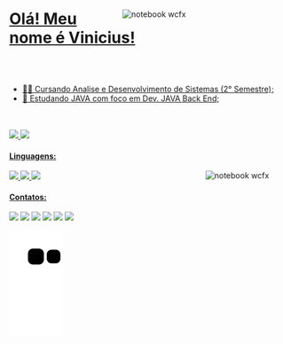 <a href="https://github.com/TheeCronos">

<img src="https://raw.githubusercontent.com/MicaelliMedeiros/micaellimedeiros/master/image/computer-illustration.png" min-width="300px" max-width="300px" width="300px" align="right" alt="notebook wcfx">

# Olá! Meu nome é Vinicius!

<br>
<br>

- 👨‍🎓 Cursando Analise e Desenvolvimento de Sistemas (2° Semestre);
- 🌱 Estudando JAVA com foco em Dev. JAVA Back End;
	
<br>
<br>
	
<div>
  <a href="https://github.com/TheeCronos">
  <img height="160em" src="https://github-readme-stats.vercel.app/api?username=TheeCronos&theme=tokyonight&show_icons=true"/>
  <img height="160em" src="https://github-readme-stats.vercel.app/api/top-langs/?username=TheeCronos&hide=html&layout=compact&theme=tokyonight"/>
</div>
	
#### Linguagens: 
	
</div>
<target="_blank"><img src="https://img.shields.io/badge/C-00599C?style=for-the-badge&logo=c&logoColor=white" target="_blank"> 
<target="_blank"><img src="https://img.shields.io/badge/Java-ED8B00?style=for-the-badge&logo=java&logoColor=white" target="_blank">
<!-- <target="_blank"><img src="https://img.shields.io/badge/Git-E34F26?style=for-the-badge&logo=git&logoColor=white" target="_blank"> -->
<!-- <target="_blank"><img src="https://img.shields.io/badge/Spring-6DB33F?style=for-the-badge&logo=spring&logoColor=white" target="_blank"> -->
<!-- <target="_blank"><img src="https://img.shields.io/badge/MongoDB-4EA94B?style=for-the-badge&logo=mongodb&logoColor=white" target="_blank"> -->
<target="_blank"><img src="https://img.shields.io/badge/MySQL-00000F?style=for-the-badge&logo=mysql&logoColor=white" target="_blank">
</div>

<a href="https://github.com/TheeCronos">
<img src="https://media1.giphy.com/media/2igJeqa7RaLW8AZZGD/giphy.gif?cid=790b7611cee914693fd0963bb7b1a1ac3babb569c933470e&rid=giphy.gif&ct=s" min-width="150px" max-width="150px" width="150px" align="right" alt="notebook wcfx">
	
#### Contatos:

</div>
	<a href="https://www.linkedin.com/in/vinicius-oliveiraa/" target="_blank"><img src="https://img.shields.io/badge/-LinkedIn-%230077B5?style=for-the-badge&logo=linkedin&logoColor=white" target="_blank"></a> 
	<a href="https://t.me/TheeCronos" target="_blank"><img src="https://img.shields.io/badge/Telegram-2CA5E0?style=for-the-badge&logo=telegram&logoColor=white" target="_blank"></a> 
	<a href="https://api.whatsapp.com/send?phone=5561982324559" target="_blank"><img src="https://img.shields.io/badge/WhatsApp-25D366?style=for-the-badge&logo=whatsapp&logoColor=white" target="_blank"></a> 
	<a href="mailto:vinicius.o.s@outlook.com" target="_blank"><img src="https://img.shields.io/badge/Microsoft_Outlook-0078D4?style=for-the-badge&logo=microsoft-outlook&logoColor=white" target="_blank"></a>
	<a href="https://www.instagram.com/viny_os/" target="_blank"><img src="https://img.shields.io/badge/-Instagram-%23E4405F?style=for-the-badge&logo=instagram&logoColor=white" target="_blank"></a>
</div>

<img src="https://komarev.com/ghpvc/?username=TheeCronos&color=green">

<a href="https://github.com/TheeCronos">

![Snake animation](https://github.com/TheeCronos/TheeCronos/blob/output/github-contribution-grid-snake.svg)
